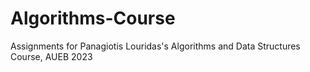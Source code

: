 # Algorithms-Course
Assignments for Panagiotis Louridas's Algorithms and Data Structures Course, AUEB 2023
